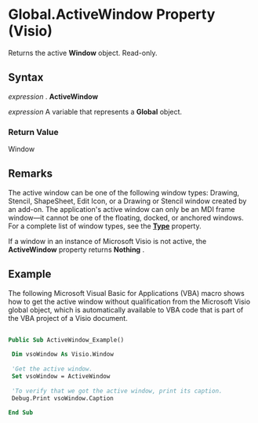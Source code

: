 
# Global.ActiveWindow Property (Visio)

Returns the active  **Window** object. Read-only.


## Syntax

 _expression_ . **ActiveWindow**

 _expression_ A variable that represents a **Global** object.


### Return Value

Window


## Remarks

The active window can be one of the following window types: Drawing, Stencil, ShapeSheet, Edit Icon, or a Drawing or Stencil window created by an add-on. The application's active window can only be an MDI frame window—it cannot be one of the floating, docked, or anchored windows. For a complete list of window types, see the  **[Type](92dd1e1e-2acc-d918-aab6-f267ecc18c26.md)** property.

If a window in an instance of Microsoft Visio is not active, the  **ActiveWindow** property returns **Nothing** .


## Example

The following Microsoft Visual Basic for Applications (VBA) macro shows how to get the active window without qualification from the Microsoft Visio global object, which is automatically available to VBA code that is part of the VBA project of a Visio document.


```vb
 
Public Sub ActiveWindow_Example() 
 
 Dim vsoWindow As Visio.Window 
 
 'Get the active window. 
 Set vsoWindow = ActiveWindow 
 
 'To verify that we got the active window, print its caption. 
 Debug.Print vsoWindow.Caption 
 
End Sub
```

